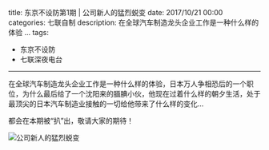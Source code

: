 title: 东京不设防第1期 | 公司新人的猛烈蜕变
date: 2017/10/21 00:00
categories: 七联自制
description: 在全球汽车制造龙头企业工作是一种什么样的体验 ...
tags:
- 东京不设防
- 七联深夜电台

---

在全球汽车制造龙头企业工作是一种什么样的体验，日本万人争相恐后的一个职位，为什么最后给了一个沈阳来的腼腆小伙，他现在过着什么样的朝夕生活，处于最顶尖的日本汽车制造业接触的一切给他带来了什么样的变化...

都会在本期被“扒”出，敬请大家的期待！ 

![公司新人的猛烈蜕变](http://wx2.sinaimg.cn/mw690/a9a40e85gy1foo5fwggfgj20v916itcv.jpg)